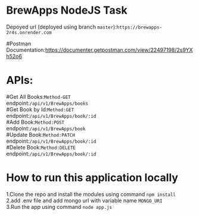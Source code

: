 # BrewApps NodeJS Task </br>
Depoyed url (deployed using  branch `master`):`https://brewapps-2r4s.onrender.com`


#Postman Documentation:https://documenter.getpostman.com/view/22497198/2s9YXh52o6</br>

# APIs:</br>
#Get All Books:`Method-GET`</br>
  endpoint:`/api/v1/BrewApps/books`</br>
#Get Book by Id:`Method:GET`  </br>
 endpoint:`/api/v1/BrewApps/book/:id`</br>
#Add Book:`Method:POST`</br>
  endpoint:`/api/v1/BrewApps/book`</br>
#Update Book:`Method:PATCH`</br>
  endpoint:`/api/v1/BrewApps/book/:id`</br>
#Delete Book:`Method:DELETE`</br>
  endpoint:`/api/v1/BrewApps/book/:id`</br>

# How to run this application locally
1.Clone the repo and install the modules using command `npm install`</br>
2.add .env file and add mongo url with variable name `MONGO_URI`</br>
3.Run the app using command `node app.js`</br>
